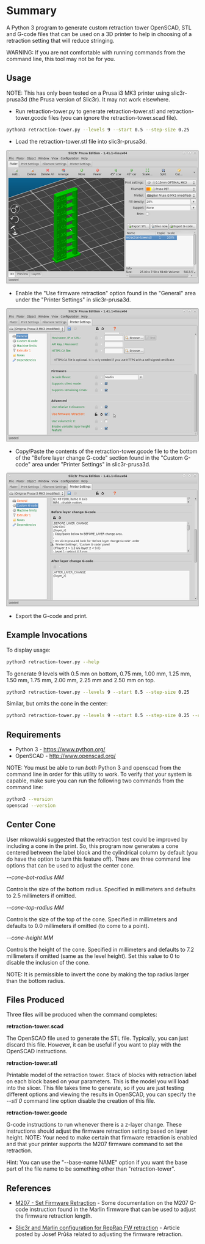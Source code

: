 # Summary

A Python 3 program to generate custom retraction tower OpenSCAD, STL
and G-code files that can be used on a 3D printer to help in choosing
of a retraction setting that will reduce stringing.

WARNING: If you are not comfortable with running commands from the
command line, this tool may not be for you.

## Usage

NOTE: This has only been tested on a Prusa i3 MK3 printer using
slic3r-prusa3d (the Prusa version of Slic3r). It may not work
elsewhere.

* Run retraction-tower.py to generate retraction-tower.stl and
retraction-tower.gcode files (you can ignore the
retraction-tower.scad file).

```sh
python3 retraction-tower.py --levels 9 --start 0.5 --step-size 0.25
```

* Load the retraction-tower.stl file into slic3r-prusa3d.

![STL image in slic3r-prusa3d](images/load-stl.png)

* Enable the "Use firmware retraction" option found in the "General"
area under the "Printer Settings" in slic3r-prusa3d.

![Enabling firmware retraction in slic3r-prusa3d](images/enable-firmware-retraction.png)

* Copy/Paste the contents of the retraction-tower.gcode file to the
bottom of the "Before layer change G-code" section found in the
"Custom G-code" area under "Printer Settings" in slic3r-prusa3d.

![After pasting G-code in slic3r-prusa3d](images/paste-gcode.png)

* Export the G-code and print.

## Example Invocations

To display usage:

```sh
python3 retraction-tower.py --help
```

To generate 9 levels with 0.5 mm on bottom, 0.75 mm, 1.00 mm, 1.25 mm,
1.50 mm, 1.75 mm, 2.00 mm, 2.25 mm and 2.50 mm on top.

```sh
python3 retraction-tower.py --levels 9 --start 0.5 --step-size 0.25
```

Similar, but omits the cone in the center:

```sh
python3 retraction-tower.py --levels 9 --start 0.5 --step-size 0.25 --cone-height 0
```

## Requirements

* Python 3 - https://www.python.org/
* OpenSCAD - http://www.openscad.org/

NOTE: You must be able to run *both* Python 3 and openscad from the
command line in order for this utility to work. To verify that your
system is capable, make sure you can run the following two commands
from the command line:

```sh
python3 --version
openscad --version
```

## Center Cone

User mkowalski suggested that the retraction test could be improved by
including a cone in the print. So, this program now generates a cone
centered between the label block and the cylindrical column by default
(you do have the option to turn this feature off). There are three
command line options that can be used to adjust the center cone.

*--cone-bot-radius MM*

Controls the size of the bottom radius. Specified in millimeters and
defaults to 2.5 millimeters if omitted.

*--cone-top-radius MM*

Controls the size of the top of the cone. Specified in millimeters and
defaults to 0.0 millimeters if omitted (to come to a point).

*--cone-height MM*

Controls the height of the cone. Specified in millimeters and
defaults to 7.2 millimeters if omitted (same as the level height).
Set this value to 0 to disable the inclusion of the cone.

NOTE: It is permissible to invert the cone by making the top radius
larger than the bottom radius.

## Files Produced

Three files will be produced when the command completes:

**retraction-tower.scad**

The OpenSCAD file used to generate the STL file. Typically, you can
just discard this file. However, it can be useful if you want to play
with the OpenSCAD instructions.

**retraction-tower.stl**

Printable model of the retraction tower. Stack of blocks with
retraction label on each block based on your parameters. This is the
model you will load into the slicer. This file takes time to generate,
so if you are just testing different options and viewing the results
in OpenSCAD, you can specify the *--stl 0* command line option disable
the creation of this file.

**retraction-tower.gcode**

G-code instructions to run whenever there is a z-layer change. These
instructions should adjust the firmware retraction setting based on
layer height. NOTE: Your need to make certain that firmware retraction
is enabled and that your printer supports the M207
firmware command to set the retraction.

Hint: You can use the "--base-name NAME" option if you want the base
part of the file name to be something other than "retraction-tower".

## References

* [M207 - Set Firmware
Retraction](http://marlinfw.org/docs/gcode/M207.html) - Some
documentation on the M207 G-code instruction found in the Marlin
firmware that can be used to adjust the firmware retraction length.

* [Slic3r and Marlin configuration for RepRap FW
retraction](https://www.prusaprinters.org/slic3r-and-marlin-configuration-for-reprap-firmware-retraction-2/) - Article
posted by Josef Průša related to adjusting the firmware retraction.
